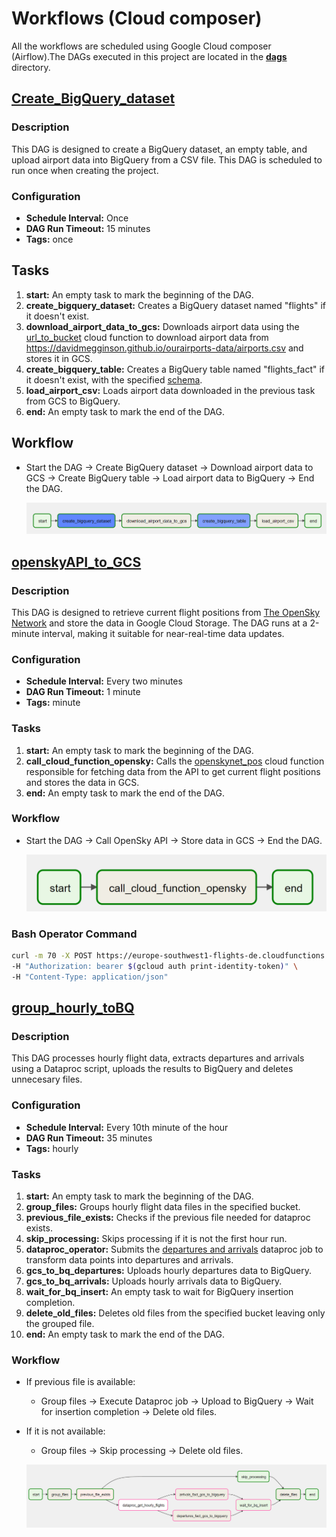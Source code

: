 # Workflows (Cloud composer)

All the workflows are scheduled using Google Cloud composer (Airflow).The DAGs executed in this project are located in the [**dags**](./dags/) directory.

## [Create_BigQuery_dataset](./dags/create_bigquery_dataset.py)

### Description

This DAG is designed to create a BigQuery dataset, an empty table, and upload airport data into BigQuery from a CSV file. This DAG is scheduled to run once when creating the project.

### Configuration

- **Schedule Interval:** Once
- **DAG Run Timeout:** 15 minutes
- **Tags:** once

## Tasks

1. **start:** An empty task to mark the beginning of the DAG.
2. **create_bigquery_dataset:** Creates a BigQuery dataset named "flights" if it doesn't exist.
3. **download_airport_data_to_gcs:** Downloads airport data using the [url_to_bucket](./cloud_functions/url_to_bucket/) cloud function to download airport data from https://davidmegginson.github.io/ourairports-data/airports.csv and stores it in GCS.
4. **create_bigquery_table:** Creates a BigQuery table named "flights_fact" if it doesn't exist, with the specified [schema](./dags/schemas/schemas.py).
5. **load_airport_csv:** Loads airport data downloaded in the previous task from GCS to BigQuery.
6. **end:** An empty task to mark the end of the DAG.

## Workflow

- Start the DAG -> Create BigQuery dataset -> Download airport data to GCS -> Create BigQuery table -> Load airport data to BigQuery -> End the DAG.

  ![Workflow](../media/create_big_query_dataset.png)

## [openskyAPI_to_GCS](./dags/openskyAPI_to_GCS.py)

### Description

This DAG is designed to retrieve current flight positions from [The OpenSky Network](https://opensky-network.org) and store the data in Google Cloud Storage. The DAG runs at a 2-minute interval, making it suitable for near-real-time data updates.

### Configuration

- **Schedule Interval:** Every two minutes
- **DAG Run Timeout:** 1 minute
- **Tags:** minute

### Tasks

1. **start:** An empty task to mark the beginning of the DAG.
2. **call_cloud_function_opensky:** Calls the [openskynet_pos](./cloud_functions/openskynet_pos/) cloud function responsible for fetching data from the API to get current flight positions and stores the data in GCS.
3. **end:** An empty task to mark the end of the DAG.

### Workflow

- Start the DAG -> Call OpenSky API -> Store data in GCS -> End the DAG.

  ![Workflow](../media/openskyAPItoGCS.png)

### Bash Operator Command

```bash
curl -m 70 -X POST https://europe-southwest1-flights-de.cloudfunctions.net/openskynet_pos \
-H "Authorization: bearer $(gcloud auth print-identity-token)" \
-H "Content-Type: application/json"
```

## [group_hourly_toBQ](./dags/group_hourly_toBQ.py)

### Description

This DAG processes hourly flight data, extracts departures and arrivals using a Dataproc script, uploads the results to BigQuery and deletes unnecesary files.

### Configuration

- **Schedule Interval:** Every 10th minute of the hour
- **DAG Run Timeout:** 35 minutes
- **Tags:** hourly

### Tasks

1. **start:** An empty task to mark the beginning of the DAG.
2. **group_files:** Groups hourly flight data files in the specified bucket.
3. **previous_file_exists:** Checks if the previous file needed for dataproc exists.
4. **skip_processing:** Skips processing if it is not the first hour run.
5. **dataproc_operator:** Submits the [departures and arrivals](./dataproc_scripts/departures_arrivals_csv.py) dataproc job to transform data points into departures and arrivals.
6. **gcs_to_bq_departures:** Uploads hourly departures data to BigQuery.
7. **gcs_to_bq_arrivals:** Uploads hourly arrivals data to BigQuery.
8. **wait_for_bq_insert:** An empty task to wait for BigQuery insertion completion.
9. **delete_old_files:** Deletes old files from the specified bucket leaving only the grouped file.
10. **end:** An empty task to mark the end of the DAG.

### Workflow

- If previous file is available:
  - Group files -> Execute Dataproc job -> Upload to BigQuery -> Wait for insertion completion -> Delete old files.
- If it is not available:

  - Group files -> Skip processing -> Delete old files.

  ![Workflow](../media/group_hourly_toBQ.png)
